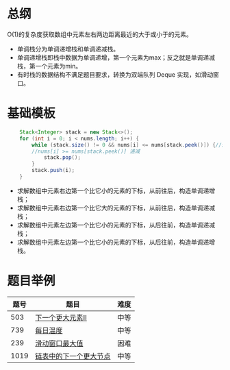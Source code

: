 # 总纲
O(1)的复杂度获取数组中元素左右两边距离最近的大于或小于的元素。

- 单调栈分为单调递增栈和单调递减栈。
- 单调递增栈即栈中数据为单调递增，第一个元素为max；反之就是单调递减栈，第一个元素为min。
- 有时栈的数据结构不满足题目要求，转换为双端队列 Deque 实现，如滑动窗口。



# 基础模板
```java
    Stack<Integer> stack = new Stack<>();
    for (int i = 0; i < nums.length; i++) {
        while (stack.size() != 0 && nums[i] <= nums[stack.peek()]) {//递增
        //nums[i] >= nums[stack.peek()] 递减
            stack.pop();
        }            
        stack.push(i);
    }
```

- 求解数组中元素右边第一个比它小的元素的下标，从前往后，构造单调递增栈；
- 求解数组中元素右边第一个比它大的元素的下标，从前往后，构造单调递减栈；
- 求解数组中元素左边第一个比它小的元素的下标，从后往前，构造单调递减栈；
- 求解数组中元素左边第一个比它小的元素的下标，从后往前，构造单调递增栈。


# 题目举例
|题号 |题目 |难度 |
|--|--|--|
|503 | [下一个更大元素II](https://github.com/BarryBean/AlgorithmNotes/blob/master/%E5%8D%95%E8%B0%83%E6%A0%88/503%E4%B8%8B%E4%B8%80%E4%B8%AA%E6%9B%B4%E5%A4%A7%E5%85%83%E7%B4%A0II.md) |中等 |
|739 | [每日温度](https://github.com/BarryBean/AlgorithmNotes/blob/master/%E5%8D%95%E8%B0%83%E6%A0%88/739%E6%AF%8F%E6%97%A5%E6%B8%A9%E5%BA%A6.md) |中等 |
|239 | [滑动窗口最大值](https://github.com/BarryBean/AlgorithmNotes/blob/master/%E5%8D%95%E8%B0%83%E6%A0%88/239%E6%BB%91%E5%8A%A8%E7%AA%97%E5%8F%A3%E6%9C%80%E5%A4%A7%E5%80%BC.md) |困难 |
|1019 |[链表中的下一个更大节点](https://github.com/BarryBean/AlgorithmNotes/blob/master/%E5%8D%95%E8%B0%83%E6%A0%88/1019%E9%93%BE%E8%A1%A8%E4%B8%AD%E7%9A%84%E4%B8%8B%E4%B8%80%E4%B8%AA%E6%9B%B4%E5%A4%A7%E8%8A%82%E7%82%B9.md)|中等 |